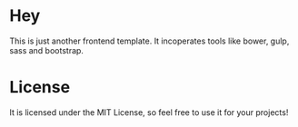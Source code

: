 # Hey

This is just another frontend template.
It incoperates tools like bower, gulp, sass and bootstrap.


# License

It is licensed under the MIT License, so feel free to use it for your projects!
